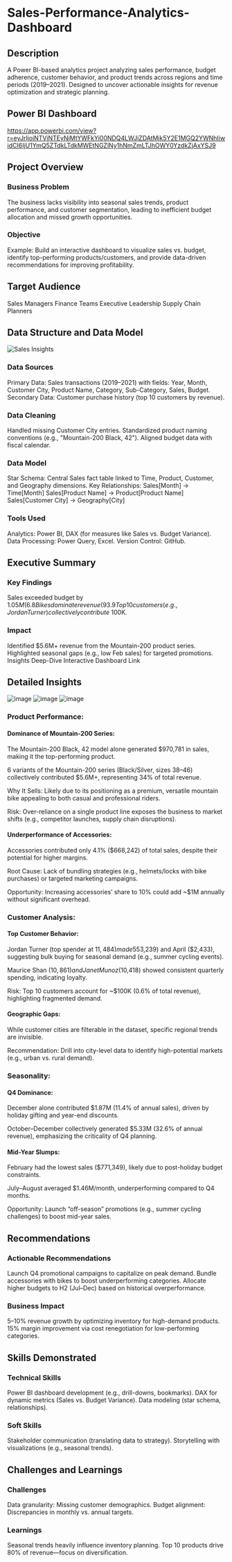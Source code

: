 # Sales-Performance-Analytics-Dashboard
## Description
A Power BI-based analytics project analyzing sales performance, budget adherence, customer behavior, and product trends across regions and time periods (2019–2021). Designed to uncover actionable insights for revenue optimization and strategic planning.
## Power BI Dashboard
https://app.powerbi.com/view?r=eyJrIjoiNTViNTEyNjMtYWFkYi00NDQ4LWJiZDAtMjk5Y2E1MGQ2YWNhIiwidCI6IjU1YmQ5ZTdkLTdkMWEtNGZlNy1hNmZmLTJhOWY0YzdkZjAxYSJ9
## Project Overview
### Business Problem
The business lacks visibility into seasonal sales trends, product performance, and customer segmentation, leading to inefficient budget allocation and missed growth opportunities.
### Objective
Example: Build an interactive dashboard to visualize sales vs. budget, identify top-performing products/customers, and provide data-driven recommendations for improving profitability.
## Target Audience
Sales Managers
Finance Teams
Executive Leadership
Supply Chain Planners
## Data Structure and Data Model
![Sales Insights](https://github.com/user-attachments/assets/851f5934-3fc0-4e20-8a24-2b4b99525fb4)

### Data Sources
Primary Data: Sales transactions (2019–2021) with fields: Year, Month, Customer City, Product Name, Category, Sub-Category, Sales, Budget.
Secondary Data: Customer purchase history (top 10 customers by revenue).
### Data Cleaning
Handled missing Customer City entries.
Standardized product naming conventions (e.g., "Mountain-200 Black, 42").
Aligned budget data with fiscal calendar.
### Data Model
Star Schema: Central Sales fact table linked to Time, Product, Customer, and Geography dimensions.
Key Relationships:
Sales[Month] → Time[Month]
Sales[Product Name] → Product[Product Name]
Sales[Customer City] → Geography[City]
### Tools Used
Analytics: Power BI, DAX (for measures like Sales vs. Budget Variance).
Data Processing: Power Query, Excel.
Version Control: GitHub.
## Executive Summary
### Key Findings
Sales exceeded budget by $1.05M (6.8%), driven by Q4 performance.
Bikes dominate revenue (93.9%), while Accessories lag at 4.1%.
Top 10 customers (e.g., Jordan Turner) collectively contribute ~$100K.
### Impact
Identified $5.6M+ revenue from the Mountain-200 product series.
Highlighted seasonal gaps (e.g., low Feb sales) for targeted promotions.
Insights Deep-Dive
Interactive Dashboard Link
## Detailed Insights
![image](https://github.com/user-attachments/assets/700cabcf-c7cf-45bb-a455-120757162fa5)
![image](https://github.com/user-attachments/assets/455b781d-696d-4087-b92f-66253163aa0d)
![image](https://github.com/user-attachments/assets/32e9b613-cea5-4c51-9fb7-d5f496273963)
### Product Performance:
#### Dominance of Mountain-200 Series:
The Mountain-200 Black, 42 model alone generated $970,781 in sales, making it the top-performing product.

6 variants of the Mountain-200 series (Black/Silver, sizes 38–46) collectively contributed $5.6M+, representing 34% of total revenue.

Why It Sells: Likely due to its positioning as a premium, versatile mountain bike appealing to both casual and professional riders.

Risk: Over-reliance on a single product line exposes the business to market shifts (e.g., competitor launches, supply chain disruptions).
#### Underperformance of Accessories:
Accessories contributed only 4.1% ($668,242) of total sales, despite their potential for higher margins.

Root Cause: Lack of bundling strategies (e.g., helmets/locks with bike purchases) or targeted marketing campaigns.

Opportunity: Increasing accessories’ share to 10% could add ~$1M annually without significant overhead.

### Customer Analysis:
#### Top Customer Behavior:
Jordan Turner (top spender at $11,484) made 55% of his annual purchases in June ($3,239) and April ($2,433), suggesting bulk buying for seasonal demand (e.g., summer cycling events).

Maurice Shan ($10,861) and Janet Munoz ($10,418) showed consistent quarterly spending, indicating loyalty.

Risk: Top 10 customers account for ~$100K (0.6% of total revenue), highlighting fragmented demand.

#### Geographic Gaps:
While customer cities are filterable in the dataset, specific regional trends are invisible.

Recommendation: Drill into city-level data to identify high-potential markets (e.g., urban vs. rural demand).

### Seasonality:
#### Q4 Dominance:
December alone contributed $1.87M (11.4% of annual sales), driven by holiday gifting and year-end discounts.

October–December collectively generated $5.33M (32.6% of annual revenue), emphasizing the criticality of Q4 planning.
#### Mid-Year Slumps:
February had the lowest sales ($771,349), likely due to post-holiday budget constraints.

July–August averaged $1.46M/month, underperforming compared to Q4 months.

Opportunity: Launch “off-season” promotions (e.g., summer cycling challenges) to boost mid-year sales.
## Recommendations
### Actionable Recommendations
Launch Q4 promotional campaigns to capitalize on peak demand.
Bundle accessories with bikes to boost underperforming categories.
Allocate higher budgets to H2 (Jul–Dec) based on historical overperformance.
### Business Impact
5–10% revenue growth by optimizing inventory for high-demand products.
15% margin improvement via cost renegotiation for low-performing categories.
## Skills Demonstrated
### Technical Skills
Power BI dashboard development (e.g., drill-downs, bookmarks).
DAX for dynamic metrics (Sales vs. Budget Variance).
Data modeling (star schema, relationships).
### Soft Skills
Stakeholder communication (translating data to strategy).
Storytelling with visualizations (e.g., seasonal trends).
## Challenges and Learnings
### Challenges
Data granularity: Missing customer demographics.
Budget alignment: Discrepancies in monthly vs. annual targets.
### Learnings
Seasonal trends heavily influence inventory planning.
Top 10 products drive 80% of revenue—focus on diversification.
